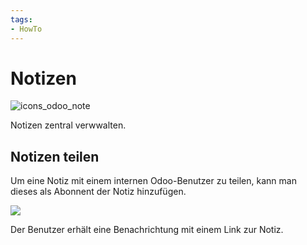 ```yaml
---
tags:
- HowTo
---
```

# Notizen
![icons_odoo_note](assets/icons_odoo_note.png)

Notizen zentral verwwalten.

## Notizen teilen

Um eine Notiz mit einem internen Odoo-Benutzer zu teilen, kann man dieses als Abonnent der Notiz hinzufügen.

![](assets/Notizen%20Abonnenten%20hinzuf%C3%BCgen.png)

Der Benutzer erhält eine Benachrichtung mit einem Link zur Notiz.